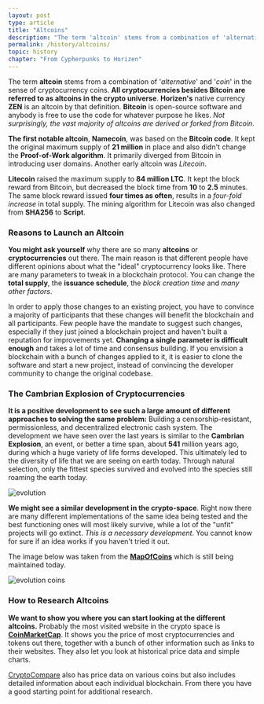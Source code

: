 ```yaml
---
layout: post
type: article
title: "Altcoins"
description: "The term 'altcoin' stems from a combination of 'alternative' and 'coin' in cryptocurrency. All cryptocurrencies besides Bitcoin are referred to as altcoins."
permalink: /history/altcoins/
topic: history
chapter: "From Cypherpunks to Horizen"
---
```


The term **altcoin** stems from a combination of '_alternative_' and '_coin_' in the sense of cryptocurrency coins. **All cryptocurrencies besides Bitcoin are referred to as altcoins in the crypto universe**. **Horizen's** native currency **ZEN** is an altcoin by that definition. **Bitcoin** is open-source software and anybody is free to use the code for whatever purpose he likes. _Not surprisingly, the vast majority of altcoins are derived or forked from Bitcoin_.

**The first notable altcoin**, **Namecoin**, was based on the **Bitcoin code**. It kept the original maximum supply of **21 million** in place and also didn't change the **Proof-of-Work algorithm**. It primarily diverged from Bitcoin in introducing user domains. Another early altcoin was _Litecoin_.

**Litecoin** raised the maximum supply to **84 million LTC**. It kept the block reward from Bitcoin, but decreased the block time from **10** to **2.5** minutes. The same block reward issued **four times as often**, results in a _four-fold increase_ in total supply. The mining algorithm for Litecoin was also changed from **SHA256** to **Script**.

### Reasons to Launch an Altcoin

**You might ask yourself** why there are so many **altcoins** or **cryptocurrencies** out there. The main reason is that different people have different opinions about what the "ideal" cryptocurrency looks like. There are many parameters to tweak in a blockchain protocol. You can change the **total supply**, the **issuance schedule**, the _block creation time_ and _many other factors_.

In order to apply those changes to an existing project, you have to convince a majority of participants that these changes will benefit the blockchain and all participants. Few people have the mandate to suggest such changes, especially if they just joined a blockchain project and haven't built a reputation for improvements yet. **Changing a single parameter is difficult enough** and takes a lot of time and consensus building. If you envision a blockchain with a bunch of changes applied to it, it is easier to clone the software and start a new project, instead of convincing the developer community to change the original codebase.

### The Cambrian Explosion of Cryptocurrencies

**It is a positive development to see such a large amount of different approaches to solving the same problem:** Building a censorship-resistant, permissionless, and decentralized electronic cash system. The development we have seen over the last years is similar to the **Cambrian Explosion**, an event, or better a time span, about **541** million years ago, during which a huge variety of life forms developed. This ultimately led to the diversity of life that we are seeing on earth today. Through natural selection, only the fittest species survived and evolved into the species still roaming the earth today.

![evolution]({{site.baseurl}}/assets/post_files/history/altcoins/HA1.3.1_evolution.png)

**We might see a similar development in the crypto-space**. Right now there are many different implementations of the same idea being tested and the best functioning ones will most likely survive, while a lot of the "unfit" projects will go extinct. _This is a necessary development_. You cannot know for sure if an idea works if you haven't tried it out.

The image below was taken from the [**MapOfCoins**](https://mapofcoins.com/bitcoin) which is still being maintained today.

![evolution coins]({{site.baseurl}}/assets/post_files/history/altcoins/HA1.3.2_evolution_coins.png)

### How to Research Altcoins

**We want to show you where you can start looking at the different altcoins.** Probably the most visited website in the crypto space is [**CoinMarketCap**](https://coinmarketcap.com/). It shows you the price of most cryptocurrencies and tokens out there, together with a bunch of other information such as links to their websites. They also let you look at historical price data and simple charts.

[CryptoCompare](https://www.cryptocompare.com/) also has price data on various coins but also includes detailed information about each individual blockchain. From there you have a good starting point for additional research.
